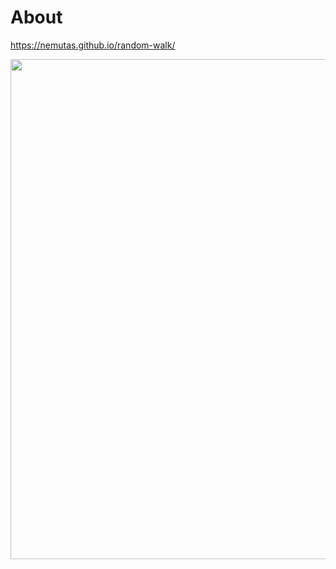 # About

https://nemutas.github.io/random-walk/

<img src='https://github.com/nemutas/random-walk/assets/46724121/1b946978-911f-4669-a6ab-a3715e02e332' width='800' />
